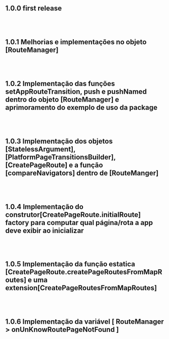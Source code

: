 ## 1.0.0 first release

</br>
</br>

## 1.0.1 Melhorias e implementações no objeto [RouteManager]

</br>
</br>

## 1.0.2 Implementação das funções setAppRouteTransition, push e pushNamed dentro do objeto [RouteManager] e aprimoramento do exemplo de uso da package

</br>
</br>

## 1.0.3 Implementação dos objetos [StatelessArgument], [PlatformPageTransitionsBuilder], [CreatePageRoute] e a função [compareNavigators] dentro de [RouteManger]

</br>
</br>

## 1.0.4 Implementação do construtor[CreatePageRoute.initialRoute] factory para computar qual página/rota a app deve exibir ao inicializar 

</br>
</br>

## 1.0.5 Implementação da função estatica [CreatePageRoute.createPageRoutesFromMapRoutes] e uma extension[CreatePageRoutesFromMapRoutes]

</br>
</br>

## 1.0.6 Implementação da variável [ RouteManager > onUnKnowRoutePageNotFound ]